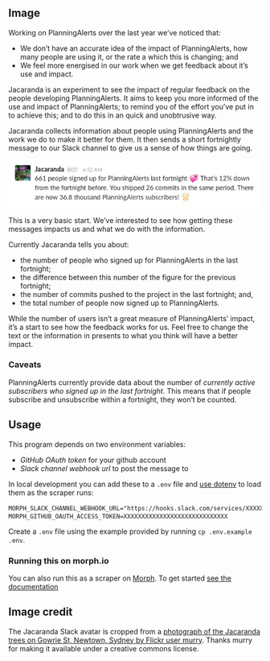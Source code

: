 ## Image

Working on PlanningAlerts over the last year we’ve noticed that:

* We don’t have an accurate idea of the impact of PlanningAlerts,
  how many people are using it,
  or the rate a which this is changing; and
* We feel more energised in our work when we get feedback about it’s use and
  impact.

Jacaranda is an experiment to see the impact of regular feedback
on the people developing PlanningAlerts.
It aims to keep you more informed of the use and impact of PlanningAlerts;
to remind you of the effort you’ve put in to achieve this; and to do this in an
quick and unobtrusive way.

Jacaranda collects information about people using PlanningAlerts and
the work we do to make it better for them.
It then sends a short fortnightly message to our Slack channel
to give us a sense of how things are going.

![Image of slack message from Jacaranda](screenshot.jpg)

This is a very basic start.
We’ve interested to see how getting these messages impacts us
and what we do with the information.

Currently Jacaranda tells you about:

* the number of people who signed up for PlanningAlerts in the last fortnight;
* the difference between this number of the figure for the previous fortnight;
* the number of commits pushed to the project in the last fortnight; and,
* the total number of people now signed up to PlanningAlerts.

While the number of users isn’t a great measure of PlanningAlerts’ impact,
it’s a start to see how the feedback works for us.
Feel free to change the text or the information in presents to what you think
will have a better impact.

### Caveats

PlanningAlerts currently provide data about
the number of *currently active subscribers who signed up in the last fortnight*.
This means that if people subscribe and unsubscribe within a fortnight,
they won’t be counted.

## Usage

This program depends on two environment variables:

* *GitHub OAuth token* for your github account
* *Slack channel webhook url* to post the message to

In local development you can add these to a `.env` file
and [use dotenv](https://github.com/bkeepers/dotenv) to load them as the scraper runs:

```
MORPH_SLACK_CHANNEL_WEBHOOK_URL="https://hooks.slack.com/services/XXXXXXXXXXXXX"
MORPH_GITHUB_OAUTH_ACCESS_TOKEN=XXXXXXXXXXXXXXXXXXXXXXXXXXXXX
```

Create a `.env` file using the example provided by running `cp .env.example .env`.

### Running this on morph.io

You can also run this as a scraper on [Morph](https://morph.io).
To get started [see the documentation](https://morph.io/documentation)

## Image credit

The Jacaranda Slack avatar is cropped from a [photograph of the Jacaranda trees on
Gowrie St, Newtown, Sydney by Flickr user
murry](https://www.flickr.com/photos/hopeless128/15808564051/in/photolist-aCSCXw-q8S).
Thanks murry for making it available under a creative commons license.
